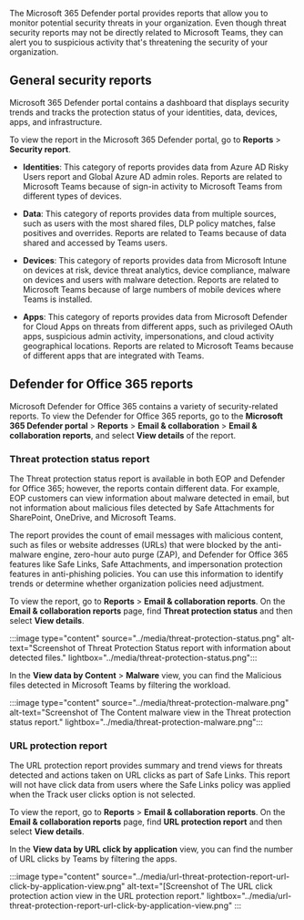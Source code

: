 The Microsoft 365 Defender portal provides reports that allow you to monitor potential security threats in your organization. Even though threat security reports may not be directly related to Microsoft Teams, they can alert you to suspicious activity that's threatening the security of your organization.

## General security reports

Microsoft 365 Defender portal contains a dashboard that displays security trends and tracks the protection status of your identities, data, devices, apps, and infrastructure.

To view the report in the Microsoft 365 Defender portal, go to **Reports** > **Security report**.

- **Identities**: This category of reports provides data from Azure AD Risky Users report and Global Azure AD admin roles. Reports are related to Microsoft Teams because of sign-in activity to Microsoft Teams from different types of devices.  

- **Data**: This category of reports provides data from multiple sources, such as users with the most shared files, DLP policy matches, false positives and overrides. Reports are related to Teams because of data shared and accessed by Teams users.  

- **Devices**: This category of reports provides data from Microsoft Intune on devices at risk, device threat analytics, device compliance, malware on devices and users with malware detection. Reports are related to Microsoft Teams because of large numbers of mobile devices where Teams is installed.  

- **Apps**: This category of reports provides data from Microsoft Defender for Cloud Apps on threats from different apps, such as privileged OAuth apps, suspicious admin activity, impersonations, and cloud activity geographical locations. Reports are related to Microsoft Teams because of different apps that are integrated with Teams.

## Defender for Office 365 reports

Microsoft Defender for Office 365 contains a variety of security-related reports. To view the Defender for Office 365 reports, go to the **Microsoft 365 Defender portal** > **Reports** >  **Email & collaboration** > **Email & collaboration reports**, and select **View details** of the report. 


### Threat protection status report

The Threat protection status report is available in both EOP and Defender for Office 365; however, the reports contain different data. For example, EOP customers can view information about malware detected in email, but not information about malicious files detected by Safe Attachments for SharePoint, OneDrive, and Microsoft Teams.

The report provides the count of email messages with malicious content, such as files or website addresses (URLs) that were blocked by the anti-malware engine, zero-hour auto purge (ZAP), and Defender for Office 365 features like Safe Links, Safe Attachments, and impersonation protection features in anti-phishing policies. You can use this information to identify trends or determine whether organization policies need adjustment.

To view the report, go to **Reports** > **Email & collaboration reports**. On the **Email & collaboration reports** page, find **Threat protection status** and then select **View details**.

:::image type="content" source="../media/threat-protection-status.png" alt-text="Screenshot of Threat Protection Status report with information about detected files." lightbox="../media/threat-protection-status.png":::

In the **View data by Content** > **Malware** view, you can find the Malicious files detected in Microsoft Teams by filtering the workload. 

:::image type="content" source="../media/threat-protection-malware.png" alt-text="Screenshot of The Content malware view in the Threat protection status report." lightbox="../media/threat-protection-malware.png":::


### URL protection report

The URL protection report provides summary and trend views for threats detected and actions taken on URL clicks as part of Safe Links. This report will not have click data from users where the Safe Links policy was applied when the Track user clicks option is not selected.

To view the report, go to **Reports** > **Email & collaboration reports**. On the **Email & collaboration reports** page, find **URL protection report** and then select **View details**.

In the **View data by URL click by application** view, you can find the number of URL clicks by Teams by filtering the apps.

:::image type="content" source="../media/url-threat-protection-report-url-click-by-application-view.png" alt-text="[Screenshot of The URL click protection action view in the URL protection report." lightbox="../media/url-threat-protection-report-url-click-by-application-view.png" :::


